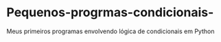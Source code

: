 # Pequenos-progrmas-condicionais-
Meus primeiros programas envolvendo lógica de condicionais em Python
